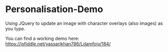 # Personalisation-Demo
Using JQuery to update an image with character overlays (also images) as you type.

You can find a working demo here: https://jsfiddle.net/yassarikhan786/Ldamfojv/184/
